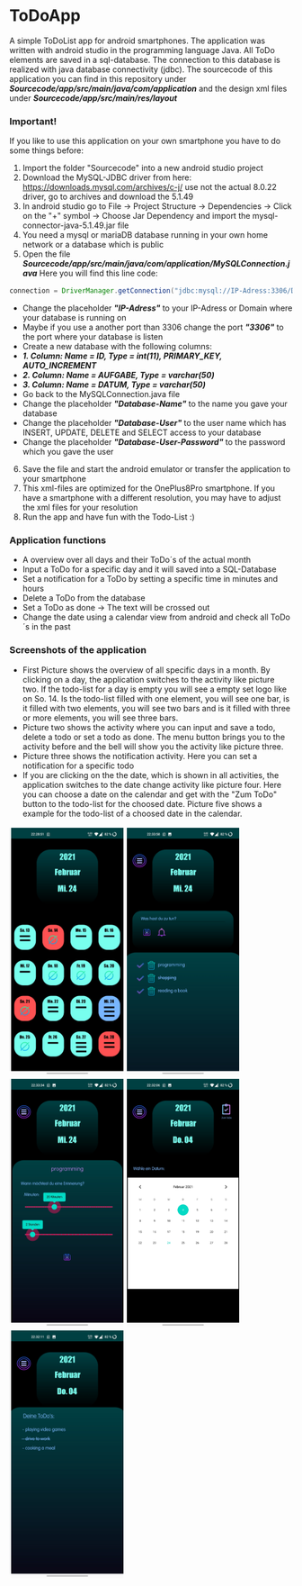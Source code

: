 # ToDoApp
A simple ToDoList app for android smartphones. The application was written with android studio in the programming language Java.
All ToDo elements are saved in a sql-database. The connection to this database is realized with java database connectivity (jdbc).
The sourcecode of this application you can find in this repository under ***Sourcecode/app/src/main/java/com/application*** and the design xml files under ***Sourcecode/app/src/main/res/layout***

### Important!
If you like to use this application on your own smartphone you have to do some things before:
1. Import the folder "Sourcecode" into a new android studio project
2. Download the MySQL-JDBC driver from here: https://downloads.mysql.com/archives/c-j/ use not the actual 8.0.22 driver, go to archives and download the 5.1.49
3. In android studio go to File -> Project Structure -> Dependencies -> Click on the "+" symbol -> Choose Jar Dependency and import the mysql-connector-java-5.1.49.jar file
4. You need a mysql or mariaDB database running in your own home network or a database which is public
5. Open the file ***Sourcecode/app/src/main/java/com/application/MySQLConnection.java***
Here you will find this line code:
```java
connection = DriverManager.getConnection("jdbc:mysql://IP-Adress:3306/Database-Name","Database-User","Database-User-Password");
```
  * Change the placeholder ***"IP-Adress"*** to your IP-Adress or Domain where your database is running on
  * Maybe if you use a another port than 3306 change the port ***"3306"*** to the port where your database is listen 
  * Create a new database with the following columns:
  * ***1. Column: Name = ID, Type = int(11), PRIMARY_KEY, AUTO_INCREMENT***
  * ***2. Column: Name = AUFGABE, Type = varchar(50)***
  * ***3. Column: Name = DATUM, Type = varchar(50)***
  * Go back to the MySQLConnection.java file
  * Change the placeholder ***"Database-Name"*** to the name you gave your database
  * Change the placeholder ***"Database-User"*** to the user name which has INSERT, UPDATE, DELETE and SELECT access to your database
  * Change the placeholder ***"Database-User-Password"*** to the password which you gave the user
6. Save the file and start the android emulator or transfer the application to your smartphone
7. This xml-files are optimized for the OnePlus8Pro smartphone. If you have a smartphone with a different resolution, you may have to adjust the xml files for your resolution
8. Run the app and have fun with the Todo-List :)

### Application functions
* A overview over all days and their ToDo´s of the actual month
* Input a ToDo for a specific day and it will saved into a SQL-Database
* Set a notification for a ToDo by setting a specific time in minutes and hours
* Delete a ToDo from the database
* Set a ToDo as done -> The text will be crossed out
* Change the date using a calendar view from android and check all ToDo´s in the past

### Screenshots of the application
* First Picture shows the overview of all specific days in a month. By clicking on a day, the application switches to the activity like picture two. If the todo-list for a day is empty you will see a empty set logo like on So. 14. Is the todo-list filled with one element, you will see one bar, is it filled with two elements, you will see two bars and is it filled with three or more elements, you will see three bars.
* Picture two shows the activity where you can input and save a todo, delete a todo or set a todo as done. The menu button brings you to the activity before and the bell will show you the activity like picture three.
* Picture three shows the notification activity. Here you can set a notification for a specific todo
* If you are clicking on the the date, which is shown in all activities, the application switches to the date change activity like picture four. Here you can choose a date on the calendar and get with the "Zum ToDo" button to the todo-list for the choosed date. Picture five shows a example for the todo-list of a choosed date in the calendar.
<div>
  <img src="Screenshots/Screenshot_20210224-222852.jpg" width="200" alt="" style="margin:3px" align="left">
  <img src="Screenshots/Screenshot_20210224-223359.jpg" width="200" alt="" style="margin:3px" align="left">
  <img src="Screenshots/Screenshot_20210224-223334.jpg" width="200" alt="" style="margin:3px" align="left">
  <img src="Screenshots/Screenshot_20210224-223206.jpg" width="200" alt="" style="margin:3px" align="left">
  <img src="Screenshots/Screenshot_20210224-223212.jpg" width="200" alt="" style="margin:3px" align="left">
